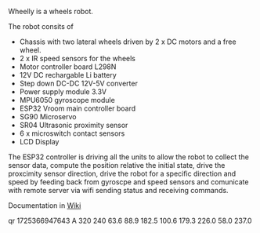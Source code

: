 Wheelly is a wheels robot.

The robot consits of

- Chassis with two lateral wheels driven by 2 x DC motors and a free wheel.
- 2 x IR speed sensors for the wheels
- Motor controller board L298N
- 12V DC rechargable Li battery
- Step down DC-DC 12V-5V converter
- Power supply module 3.3V
- MPU6050 gyroscope module
- ESP32 Vroom main controller board
- SG90 Microservo
- SR04 Ultrasonic proximity sensor
- 6 x microswitch contact sensors
- LCD Display

The ESP32 controller is driving all the units to allow the robot to collect the sensor data, compute the position relative the initial state, drive the proxcimity sensor direction, drive the robot for a specific direction and speed by feeding back from gyroscpe and speed sensors and comunicate with remote server via wifi sending status and receiving commands.

Documentation in [Wiki](https://github.com/m-marini/wheellino/wiki)


qr 1725366947643 A 320 240 63.6 88.9 182.5 100.6 179.3 226.0 58.0 237.0
